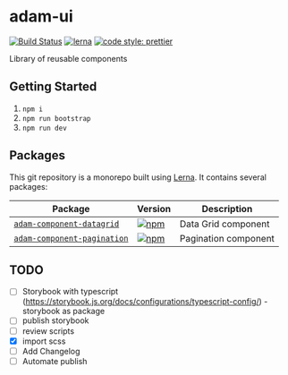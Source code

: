 # adam-ui

[![Build Status](https://travis-ci.org/stacythen/adam-ui.svg?branch=master)](https://travis-ci.org/stacythen/adam-ui)
[![lerna](https://img.shields.io/badge/maintained%20with-lerna-cc00ff.svg)](https://lerna.js.org/)
[![code style: prettier](https://img.shields.io/badge/code_style-prettier-ff69b4.svg?style=flat-square)](https://github.com/prettier/prettier)

Library of reusable components

## Getting Started

1. `npm i`
2. `npm run bootstrap`
3. `npm run dev`

## Packages

This git repository is a monorepo built using [Lerna](//lernajs.io). It contains several packages:

| Package                                                            | Version                                                                                                                                   | Description          |
| ------------------------------------------------------------------ | ----------------------------------------------------------------------------------------------------------------------------------------- | -------------------- |
| [`adam-component-datagrid`](/packages/adam-component-datagrid)     | [![npm](https://img.shields.io/npm/v/adam-component-datagrid.svg?maxAge=3600)](https://www.npmjs.com/package/adam-component-datagrid)     | Data Grid component  |
| [`adam-component-pagination`](/packages/adam-component-pagination) | [![npm](https://img.shields.io/npm/v/adam-component-pagination.svg?maxAge=3600)](https://www.npmjs.com/package/adam-component-pagination) | Pagination component |

## TODO

- [ ] Storybook with typescript (https://storybook.js.org/docs/configurations/typescript-config/) - storybook as package
- [ ] publish storybook
- [ ] review scripts
- [x] import scss
- [ ] Add Changelog
- [ ] Automate publish
